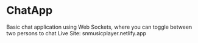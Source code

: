 # ChatApp
Basic chat application using Web Sockets, where you can toggle between two persons to chat
Live Site: snmusicplayer.netlify.app
